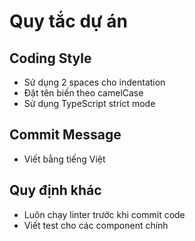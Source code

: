 # Quy tắc dự án

## Coding Style
- Sử dụng 2 spaces cho indentation
- Đặt tên biến theo camelCase
- Sử dụng TypeScript strict mode

## Commit Message
- Viết bằng tiếng Việt

## Quy định khác
- Luôn chạy linter trước khi commit code
- Viết test cho các component chính